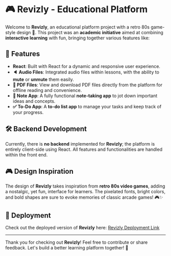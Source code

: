 # 🎮 Revizly - Educational Platform

Welcome to **Revizly**, an educational platform project with a retro 80s game-style design 🎨. This project was an **academic initiative** aimed at combining **interactive learning** with fun, bringing together various features like:

## 🚀 Features

- **React**: Built with React for a dynamic and responsive user experience.
- **🔈 Audio Files**: Integrated audio files within lessons, with the ability to **mute** or **unmute** them easily.
- **📄 PDF Files**: View and download PDF files directly from the platform for offline reading and convenience.
- **📝 Note App**: A fully functional **note-taking app** to jot down important ideas and concepts.
- **✅ To-Do App**: A **to-do list app** to manage your tasks and keep track of your progress.

## 🛠️ Backend Development

Currently, there is **no backend** implemented for **Revizly**; the platform is entirely client-side using React. All features and functionalities are handled within the front end.

## 🎮 Design Inspiration

The design of **Revizly** takes inspiration from **retro 80s video games**, adding a nostalgic, yet fun, interface for learners. The pixelated fonts, bright colors, and bold shapes are sure to evoke memories of classic arcade games! 🎮✨

## 🔗 Deployment

Check out the deployed version of **Revizly** here:
[Revizly Deployment Link](#)

---

Thank you for checking out **Revizly**! Feel free to contribute or share feedback. Let's build a better learning platform together! 🚀
